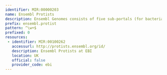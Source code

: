 ```yaml
---
identifier: MIR:00000203
name: Ensembl Protists
description: Ensembl Genomes consists of five sub-portals (for bacteria, protists, fungi, plants and invertebrate metazoa) designed to complement the availability of vertebrate genomes in Ensembl. This collection is concerned with protist genomes.
prefix: ensembl.protist
pattern: ^\w+$
prefixed: 0
resources:
 - identifier: MIR:00100262
   accessurl: http://protists.ensembl.org/id/
   description: Ensembl Protists at EBI
   location: UK
   official: false
   provider_code: ebi
---
```

